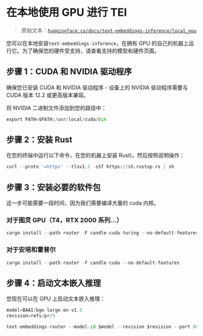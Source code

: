 # 在本地使用 GPU 进行 TEI

> 原始文本：[`huggingface.co/docs/text-embeddings-inference/local_gpu`](https://huggingface.co/docs/text-embeddings-inference/local_gpu)

您可以在本地安装`text-embeddings-inference`，在拥有 GPU 的自己的机器上运行它。为了确保您的硬件受支持，请查看支持的模型和硬件页面。

## 步骤 1：CUDA 和 NVIDIA 驱动程序

确保您已安装 CUDA 和 NVIDIA 驱动程序 - 设备上的 NVIDIA 驱动程序需要与 CUDA 版本 12.2 或更高版本兼容。

将 NVIDIA 二进制文件添加到您的路径中：

```py
export PATH=$PATH:/usr/local/cuda/bin
```

## 步骤 2：安装 Rust

在您的终端中运行以下命令，在您的机器上安装 Rust)，然后按照说明操作：

```py
curl --proto '=https' --tlsv1.2 -sSf https://sh.rustup.rs | sh
```

## 步骤 3：安装必要的软件包

这一步可能需要一段时间，因为我们需要编译大量的 cuda 内核。

### 对于图灵 GPU（T4，RTX 2000 系列...）

```py
cargo install --path router -F candle-cuda-turing --no-default-features
```

### 对于安培和霍普尔

```py
cargo install --path router -F candle-cuda --no-default-features
```

## 步骤 4：启动文本嵌入推理

您现在可以在 GPU 上启动文本嵌入推理：

```py
model=BAAI/bge-large-en-v1.5
revision=refs/pr/5

text-embeddings-router --model-id $model --revision $revision --port 8080
```

